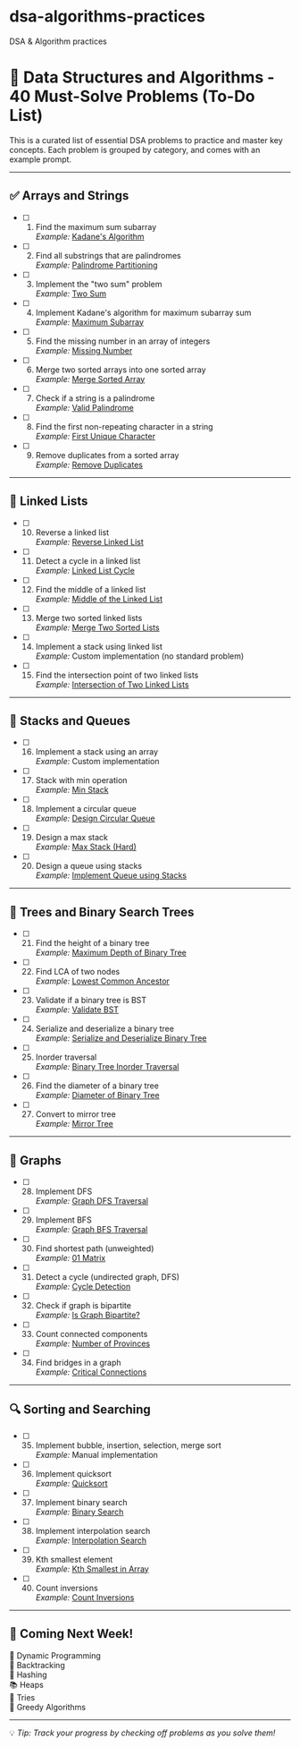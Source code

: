 # dsa-algorithms-practices
DSA &amp; Algorithm practices

# 🧠 Data Structures and Algorithms - 40 Must-Solve Problems (To-Do List)

This is a curated list of essential DSA problems to practice and master key concepts. Each problem is grouped by category, and comes with an example prompt.

---

## ✅ Arrays and Strings

- [ ] 1. Find the maximum sum subarray  
  _Example:_ [Kadane's Algorithm](https://leetcode.com/problems/maximum-subarray/)

- [ ] 2. Find all substrings that are palindromes  
  _Example:_ [Palindrome Partitioning](https://leetcode.com/problems/palindrome-partitioning/)

- [ ] 3. Implement the "two sum" problem  
  _Example:_ [Two Sum](https://leetcode.com/problems/two-sum/)

- [ ] 4. Implement Kadane's algorithm for maximum subarray sum  
  _Example:_ [Maximum Subarray](https://leetcode.com/problems/maximum-subarray/)

- [ ] 5. Find the missing number in an array of integers  
  _Example:_ [Missing Number](https://leetcode.com/problems/missing-number/)

- [ ] 6. Merge two sorted arrays into one sorted array  
  _Example:_ [Merge Sorted Array](https://leetcode.com/problems/merge-sorted-array/)

- [ ] 7. Check if a string is a palindrome  
  _Example:_ [Valid Palindrome](https://leetcode.com/problems/valid-palindrome/)

- [ ] 8. Find the first non-repeating character in a string  
  _Example:_ [First Unique Character](https://leetcode.com/problems/first-unique-character-in-a-string/)

- [ ] 9. Remove duplicates from a sorted array  
  _Example:_ [Remove Duplicates](https://leetcode.com/problems/remove-duplicates-from-sorted-array/)

---

## 🔗 Linked Lists

- [ ] 10. Reverse a linked list  
  _Example:_ [Reverse Linked List](https://leetcode.com/problems/reverse-linked-list/)

- [ ] 11. Detect a cycle in a linked list  
  _Example:_ [Linked List Cycle](https://leetcode.com/problems/linked-list-cycle/)

- [ ] 12. Find the middle of a linked list  
  _Example:_ [Middle of the Linked List](https://leetcode.com/problems/middle-of-the-linked-list/)

- [ ] 13. Merge two sorted linked lists  
  _Example:_ [Merge Two Sorted Lists](https://leetcode.com/problems/merge-two-sorted-lists/)

- [ ] 14. Implement a stack using linked list  
  _Example:_ Custom implementation (no standard problem)

- [ ] 15. Find the intersection point of two linked lists  
  _Example:_ [Intersection of Two Linked Lists](https://leetcode.com/problems/intersection-of-two-linked-lists/)

---

## 🧱 Stacks and Queues

- [ ] 16. Implement a stack using an array  
  _Example:_ Custom implementation

- [ ] 17. Stack with min operation  
  _Example:_ [Min Stack](https://leetcode.com/problems/min-stack/)

- [ ] 18. Implement a circular queue  
  _Example:_ [Design Circular Queue](https://leetcode.com/problems/design-circular-queue/)

- [ ] 19. Design a max stack  
  _Example:_ [Max Stack (Hard)](https://leetcode.com/problems/max-stack/)

- [ ] 20. Design a queue using stacks  
  _Example:_ [Implement Queue using Stacks](https://leetcode.com/problems/implement-queue-using-stacks/)

---

## 🌳 Trees and Binary Search Trees

- [ ] 21. Find the height of a binary tree  
  _Example:_ [Maximum Depth of Binary Tree](https://leetcode.com/problems/maximum-depth-of-binary-tree/)

- [ ] 22. Find LCA of two nodes  
  _Example:_ [Lowest Common Ancestor](https://leetcode.com/problems/lowest-common-ancestor-of-a-binary-tree/)

- [ ] 23. Validate if a binary tree is BST  
  _Example:_ [Validate BST](https://leetcode.com/problems/validate-binary-search-tree/)

- [ ] 24. Serialize and deserialize a binary tree  
  _Example:_ [Serialize and Deserialize Binary Tree](https://leetcode.com/problems/serialize-and-deserialize-binary-tree/)

- [ ] 25. Inorder traversal  
  _Example:_ [Binary Tree Inorder Traversal](https://leetcode.com/problems/binary-tree-inorder-traversal/)

- [ ] 26. Find the diameter of a binary tree  
  _Example:_ [Diameter of Binary Tree](https://leetcode.com/problems/diameter-of-binary-tree/)

- [ ] 27. Convert to mirror tree  
  _Example:_ [Mirror Tree](https://www.geeksforgeeks.org/create-a-mirror-tree-from-the-given-binary-tree/)

---

## 🔁 Graphs

- [ ] 28. Implement DFS  
  _Example:_ [Graph DFS Traversal](https://leetcode.com/problems/keys-and-rooms/)

- [ ] 29. Implement BFS  
  _Example:_ [Graph BFS Traversal](https://leetcode.com/problems/rotting-oranges/)

- [ ] 30. Find shortest path (unweighted)  
  _Example:_ [01 Matrix](https://leetcode.com/problems/01-matrix/)

- [ ] 31. Detect a cycle (undirected graph, DFS)  
  _Example:_ [Cycle Detection](https://www.geeksforgeeks.org/detect-cycle-undirected-graph/)

- [ ] 32. Check if graph is bipartite  
  _Example:_ [Is Graph Bipartite?](https://leetcode.com/problems/is-graph-bipartite/)

- [ ] 33. Count connected components  
  _Example:_ [Number of Provinces](https://leetcode.com/problems/number-of-provinces/)

- [ ] 34. Find bridges in a graph  
  _Example:_ [Critical Connections](https://leetcode.com/problems/critical-connections-in-a-network/)

---

## 🔍 Sorting and Searching

- [ ] 35. Implement bubble, insertion, selection, merge sort  
  _Example:_ Manual implementation

- [ ] 36. Implement quicksort  
  _Example:_ [Quicksort](https://www.geeksforgeeks.org/quick-sort/)

- [ ] 37. Implement binary search  
  _Example:_ [Binary Search](https://leetcode.com/problems/binary-search/)

- [ ] 38. Implement interpolation search  
  _Example:_ [Interpolation Search](https://www.geeksforgeeks.org/interpolation-search/)

- [ ] 39. Kth smallest element  
  _Example:_ [Kth Smallest in Array](https://leetcode.com/problems/kth-largest-element-in-an-array/)

- [ ] 40. Count inversions  
  _Example:_ [Count Inversions](https://www.geeksforgeeks.org/counting-inversions/)

---

## 🚀 Coming Next Week!

🧮 Dynamic Programming  
🔁 Backtracking  
🔢 Hashing  
📚 Heaps  
🌲 Tries  
🎯 Greedy Algorithms

---

💡 *Tip: Track your progress by checking off problems as you solve them!*